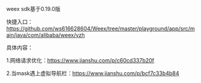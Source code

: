 weex sdk基于0.19.0版




快捷入口：https://github.com/ws616628604/Weex/tree/master/playground/app/src/main/java/com/alibaba/weex/yzh

具体内容：

1.网络请求优化：https://www.jianshu.com/p/c60cd337b20f

2.当mask遇上虚拟导航栏：https://www.jianshu.com/p/bcf7c33b4b84

